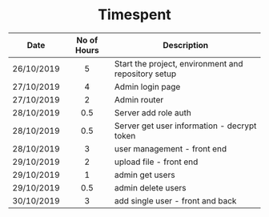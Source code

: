 <!-- markdownlint-disable MD033 -->
<!-- markdownlint-disable MD041 -->
<h1 align="center">Timespent</h1>

|Date      |No of Hours |Description|
|:--------:|:----------:|-----------|
|26/10/2019|5           |Start the project, environment and repository setup|
|27/10/2019|4           |Admin login page|
|27/10/2019|2           |Admin router|
|28/10/2019|0.5         |Server add role auth|
|28/10/2019|0.5         |Server get user information - decrypt token|
|28/10/2019|3           |user management - front end|
|29/10/2019|2           |upload file - front end|
|29/10/2019|1           |admin get users|
|29/10/2019|0.5         |admin delete users|
|30/10/2019|3           |add single user - front and back|
